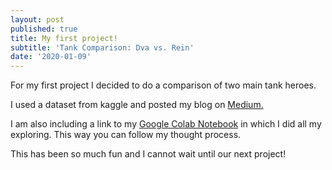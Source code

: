 ```yaml
---
layout: post
published: true
title: My first project!
subtitle: 'Tank Comparison: Dva vs. Rein'
date: '2020-01-09'
---
```

For my first project I decided to do a comparison of two main tank heroes. 

I used a dataset from kaggle and posted my blog on [Medium.](https://medium.com/@jessicakimbril/tank-comparison-dva-vs-rein-4714aa45c605?sk=5ade34c16e368497842a6ab23ce12d1e)

I am also including a link to my [Google Colab Notebook](https://colab.research.google.com/drive/1-0NTDfEO1FA0aURxgqRyN5N0oLkry59N) in which I did all my exploring. This way you can follow my thought process.

This has been so much fun and I cannot wait until our next project!
